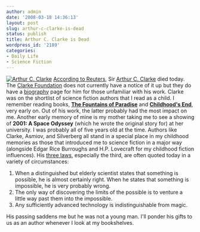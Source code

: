 ```yaml
---
author: admin
date: '2008-03-18 14:36:13'
layout: post
slug: arthur-c-clarke-is-dead
status: publish
title: Arthur C. Clarke is Dead
wordpress_id: '2189'
categories:
- Daily Life
- Science Fiction
---
```


[![Arthur C.
Clarke](http://farm3.static.flickr.com/2345/2343488115_fae1d0864b_o.jpg)](http://www.flickr.com/photos/albill/2343488115/ "Arthur C. Clarke by albill, on Flickr")
[According to
Reuters](http://ap.google.com/article/ALeqM5ijDA5bgxiHlTvS_r-SSjskS1Tq1wD8VG3BKO4),
Sir [Arthur C. Clarke](http://en.wikipedia.org/wiki/Arthur_C._Clarke)
died today. The [Clarke Foundation](http://www.clarkefoundation.org)
does not currently have a notice of it up but they do have a
[biography](http://www.clarkefoundation.org/acc/biography.php) page for
him for those unfamiliar with his work. Clarke was on the shortlist of
science fiction authors that I read as a child. I remember reading
books, [**The Fountains of
Paradise**](http://www.amazon.com/Fountains-Paradise-Arthur-C-Clarke/dp/0446677949)
and [**Childhood's
End**](http://www.amazon.com/Childhoods-End-Arthur-C-Clarke/dp/0345347951),
very early on. Out of his work, the latter probably had the most impact
on me. Another early memory of mine is my mother taking me to see a
showing of **2001: A Space Odyssey** (which he wrote the original story
for) at her university. I was probably all of five years old at the
time. Authors like Clarke, Asmiov, and Silverberg all stand in a special
place in my childhood memories as those that introduced me to science
fiction in a major way (alongside Edgar Rice Burroughs and H.P.
Lovecraft for my childhood fiction influences). His [three
laws](http://en.wikipedia.org/wiki/Clarke's_three_laws), especially the
third, are often quoted today in a variety of circumstances:

1.  When a distinguished but elderly scientist states that something is
    possible, he is almost certainly right. When he states that
    something is impossible, he is very probably wrong.
2.  The only way of discovering the limits of the possible is to venture
    a little way past them into the impossible.
3.  Any sufficiently advanced technology is indistinguishable from
    magic.

His passing saddens me but he was not a young man. I'll ponder his gifts
to us as an author whenever I look at my bookshelves.
